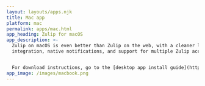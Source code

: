 ```yaml
---
layout: layouts/apps.njk
title: Mac app
platform: mac
permalink: apps/mac.html
app_heading: Zulip for macOS
app_description: >-
  Zulip on macOS is even better than Zulip on the web, with a cleaner look, tray
  integration, native notifications, and support for multiple Zulip accounts.


  For download instructions, go to the [desktop app install guide](https://zulip.com/help/desktop-app-install-guide).
app_image: /images/macbook.png
---
```

